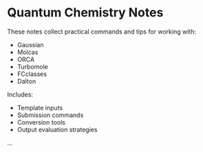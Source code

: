 # Quantum Chemistry Notes

These notes collect practical commands and tips for working with:

- Gaussian
- Molcas
- ORCA
- Turbomole
- FCclasses
- Dalton

Includes:
- Template inputs
- Submission commands
- Conversion tools
- Output evaluation strategies

...
